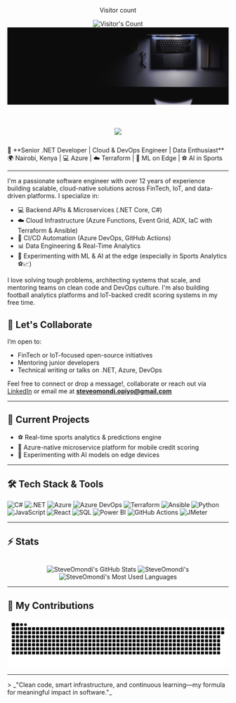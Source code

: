 <div align="center"> 
  <p>Visitor count</p>
  <img src="https://profile-counter.glitch.me/SteveOmondi/count.svg" alt="Visitor's Count" />
  <img src="https://github.com/SteveOmondi/SteveOmondi/blob/main/SteveOmondi.jpg" alt="Banner of my desk desk">
  <h1 align="center">
    <img src="https://readme-typing-svg.herokuapp.com/?font=Inter&size=48&center=true&vCenter=true&width=500&height=70&color=4493F8&duration=4000&lines=Hi+There!+👋;+I'm+Steve+Omondi!;" />
</h1>
</div>
🔧 **Senior .NET Developer | Cloud & DevOps Engineer | Data Enthusiast**  
🌍 Nairobi, Kenya | 💻 Azure | ☁️ Terraform | 🧠 ML on Edge | ⚽ AI in Sports

---

I'm a passionate software engineer with over 12 years of experience building scalable, cloud-native solutions across FinTech, IoT, and data-driven platforms. I specialize in:

- 💻 Backend APIs & Microservices (.NET Core, C#)
- ☁️ Cloud Infrastructure (Azure Functions, Event Grid, ADX, IaC with Terraform & Ansible)
- 🔄 CI/CD Automation (Azure DevOps, GitHub Actions)
- 📊 Data Engineering & Real-Time Analytics
- 🧠 Experimenting with ML & AI at the edge (especially in Sports Analytics ⚽📈)

I love solving tough problems, architecting systems that scale, and mentoring teams on clean code and DevOps culture. I'm also building football analytics platforms and IoT-backed credit scoring systems in my free time.

## 🤝 Let's Collaborate
I’m open to:
- FinTech or IoT-focused open-source initiatives  
- Mentoring junior developers  
- Technical writing or talks on .NET, Azure, DevOps

Feel free to connect or drop a message!, collaborate or reach out via [LinkedIn](https://www.linkedin.com/in/stephenomondiopiyo/) or email me at **steveomondi.opiyo@gmail.com**

---

## 🚀 Current Projects
- ⚽ Real-time sports analytics & predictions engine
- 📱 Azure-native microservice platform for mobile credit scoring
- 🧠 Experimenting with AI models on edge devices

---

## 🛠️ Tech Stack & Tools

![C#](https://img.shields.io/badge/C%23-239120?style=for-the-badge&logo=c-sharp&logoColor=white)
![.NET](https://img.shields.io/badge/.NET-512BD4?style=for-the-badge&logo=dotnet&logoColor=white)
![Azure](https://img.shields.io/badge/Microsoft_Azure-0078D4?style=for-the-badge&logo=microsoft-azure&logoColor=white)
![Azure DevOps](https://img.shields.io/badge/Azure_DevOps-0078D7?style=for-the-badge&logo=azuredevops&logoColor=white)
![Terraform](https://img.shields.io/badge/Terraform-623CE4?style=for-the-badge&logo=terraform&logoColor=white)
![Ansible](https://img.shields.io/badge/Ansible-EE0000?style=for-the-badge&logo=ansible&logoColor=white)
![Python](https://img.shields.io/badge/Python-3776AB?style=for-the-badge&logo=python&logoColor=white)
![JavaScript](https://img.shields.io/badge/JavaScript-F7DF1E?style=for-the-badge&logo=javascript&logoColor=black)
![React](https://img.shields.io/badge/React-20232A?style=for-the-badge&logo=react&logoColor=61DAFB)
![SQL](https://img.shields.io/badge/SQL-4479A1?style=for-the-badge&logo=sqlite&logoColor=white)
![Power BI](https://img.shields.io/badge/PowerBI-F2C811?style=for-the-badge&logo=powerbi&logoColor=black)
![GitHub Actions](https://img.shields.io/badge/GitHub_Actions-2088FF?style=for-the-badge&logo=github-actions&logoColor=white)
![JMeter](https://img.shields.io/badge/Apache_JMeter-D22128?style=for-the-badge&logo=apache&logoColor=white)

---

## ⚡️ Stats

<br>

<div align=center>
  <img width=390 src="https://github-readme-stats.vercel.app/api?username=SteveOmondi&theme=transparent&count_private=true&show_icons=true&rank_icon=github&locale=en" alt="SteveOmondi's GitHub Stats" />
  <img width=390 src="https://github-readme-streak-stats.herokuapp.com/?user=SteveOmondi&theme=transparent&count_private=true&border_radius=10&locale=en" alt="SteveOmondi's" />
  <img width=325 src="https://github-readme-stats.vercel.app/api/top-langs?username=SteveOmondi&theme=transparent&layout=donut&hide=css&langs_count=8&border_radius=10&show_icons=true&locale=en" alt="SteveOmondi's Most Used Languages" />
</div>

<hr>

## 🐍 My Contributions

<div align="center">
  <picture>
    <source media="(prefers-color-scheme: dark)" srcset="https://raw.githubusercontent.com/SteveOmondi/SteveOmondi/output/github-contribution-grid-snake-dark.svg" />
    <source media="(prefers-color-scheme: light)" srcset="https://raw.githubusercontent.com/SteveOmondi/SteveOmondi/output/github-contribution-grid-snake.svg" />
    <img alt="github-snake" src="https://raw.githubusercontent.com/SteveOmondi/SteveOmondi/output/github-contribution-grid-snake.svg" />
  </picture>
</div>

<hr>
> _"Clean code, smart infrastructure, and continuous learning—my formula for meaningful impact in software."_  
